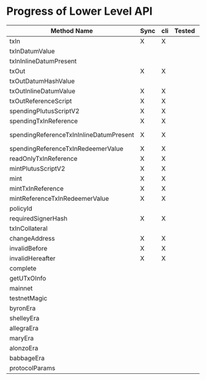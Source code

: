 # Progress of Lower Level API

| Method Name                             | Sync | cli | Tested | Remarks                                |
| --------------------------------------- | ---- | --- | ------ | -------------------------------------- |
| txIn                                    | X    | X   |        | Async: need chain info                 |
| txInDatumValue                          |      |     |        |                                        |
| txInInlineDatumPresent                  |      |     |        | Is this needed?                        |
| txOut                                   | X    | X   |        |                                        |
| txOutDatumHashValue                     |      |     |        |                                        |
| txOutInlineDatumValue                   | X    | X   |        |                                        |
| txOutReferenceScript                    | X    | X   |        |                                        |
| spendingPlutusScriptV2                  | X    | X   |        |                                        |
| spendingTxInReference                   | X    | X   |        | Async: need chain info                 |
| spendingReferenceTxInInlineDatumPresent | X    | X   |        | Identical with txInInlineDatumPresent? |
| spendingReferenceTxInRedeemerValue      | X    | X   |        |                                        |
| readOnlyTxInReference                   | X    | X   |        | How is this used?                      |
| mintPlutusScriptV2                      | X    | X   |        |                                        |
| mint                                    | X    | X   |        |                                        |
| mintTxInReference                       | X    | X   |        |                                        |
| mintReferenceTxInRedeemerValue          | X    | X   |        |                                        |
| policyId                                |      |     |        | Is this needed?                        |
| requiredSignerHash                      | X    | X   |        |                                        |
| txInCollateral                          |      |     |        |                                        |
| changeAddress                           | X    | X   |        |                                        |
| invalidBefore                           | X    | X   |        |                                        |
| invalidHereafter                        | X    | X   |        |                                        |
| complete                                |      |     |        |                                        |
| getUTxOInfo                             |      |     |        |                                        |
| mainnet                                 |      |     |        |                                        |
| testnetMagic                            |      |     |        |                                        |
| byronEra                                |      |     |        |                                        |
| shelleyEra                              |      |     |        |                                        |
| allegraEra                              |      |     |        |                                        |
| maryEra                                 |      |     |        |                                        |
| alonzoEra                               |      |     |        |                                        |
| babbageEra                              |      |     |        |                                        |
| protocolParams                          |      |     |        |                                        |
